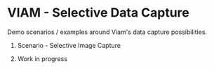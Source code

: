 # VIAM - Selective Data Capture

Demo scenarios / examples around Viam's data capture possibilities.

1. Scenario - Selective Image Capture

2. Work in progress
